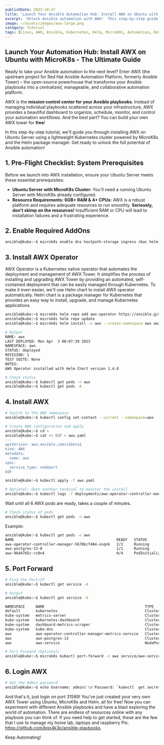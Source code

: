 ```yaml
---
publishDate: 2023-10-27
title: 'Launch Your Ansible Automation Hub: Install AWX on Ubuntu with MicroK8s'
excerpt: 'Unlock Ansible automation with AWX!  This step-by-step guide shows you how to install AWX Tower on Ubuntu Server using MicroK8s and Helm for powerful, free automation.' #AWX #Ansible #Kubernetes #Automation #DevOps
image: ~/assets/images/awx-large.png
category: Tutorial
tags: [Linux, AWX, Ansible, Kubernetes, Helm, MicroK8s, Automation, DevOps, IaC]
---
```


## Launch Your Automation Hub: Install AWX on Ubuntu with MicroK8s - The Ultimate Guide

Ready to take your Ansible automation to the next level? Enter AWX (the upstream project for Red Hat Ansible Automation Platform, formerly Ansible Tower) – the open-source powerhouse that transforms your Ansible playbooks into a centralized, manageable, and collaborative automation platform.

AWX is the **mission control center for your Ansible playbooks**. Instead of managing individual playbooks scattered across your infrastructure, AWX provides a beautiful dashboard to organize, schedule, monitor, and control your automation workflows. And the best part? You can build your own AWX tower for **free**!

In this step-by-step tutorial, we'll guide you through installing AWX on Ubuntu Server using a lightweight Kubernetes cluster powered by MicroK8s and the Helm package manager. Get ready to unlock the full potential of Ansible automation!

## 1. Pre-Flight Checklist: System Prerequisites

Before we launch into AWX installation, ensure your Ubuntu Server meets these essential prerequisites:

- **Ubuntu Server with MicroK8s Cluster:** You'll need a running Ubuntu Server with MicroK8s already configured.
- **Resource Requirements: 6GB+ RAM & 4+ CPUs:** AWX is a robust platform and requires adequate resources to run smoothly. **Seriously, don't skimp on the resources!** Insufficient RAM or CPU will lead to installation failures and a frustrating experience. 

## 2. Enable Required AddOns

```bash
ansible@kube:~$ microk8s enable dns hostpath-storage ingress rbac helm
```

## 3. Install AWX Operator

AWX Operator is a Kubernetes native operator that automates the deployment and management of AWX Tower. It simplifies the process of installing and upgrading AWX Tower by providing an automated, self-contained deployment that can be easily managed through Kubernetes. To make it even easier, we'll use Helm chart to install AWX operator automatically. Helm chart is a package manager for Kubernetes that provides an easy way to install, upgrade, and manage Kubernetes applications.

```bash
ansible@kube:~$ microk8s helm repo add awx-operator https://ansible.github.io/awx-operator/
ansible@kube:~$ microk8s helm repo update
ansible@kube:~$ microk8s helm install -n awx --create-namespace awx awx-operator/awx-operator

# Output
NAME: awx
LAST DEPLOYED: Mon Apr  3 00:07:39 2023
NAMESPACE: awx
STATUS: deployed
REVISION: 1
TEST SUITE: None
NOTES:
AWX Operator installed with Helm Chart version 1.4.0

# Check status
ansible@kube:~$ kubectl get pods -n awx
ansible@kube:~$ kubectl get pods -A
```

## 4. Install AWX

```bash
# Switch to the AWX namespace
ansible@kube:~$ kubectl config set-context --current --namespace=awx

# Create AWX configuration and apply
ansible@kube:~$ cd ~
ansible@kube:~$ cat << EOF > awx.yaml
---
apiVersion: awx.ansible.com/v1beta1
kind: AWX
metadata:
  name: awx
spec:
  service_type: nodeport
EOF

ansible@kube:~$ kubectl apply -f awx.yaml

# Optional: Open another terminal to monitor the install
ansible@kube:~$ kubectl logs -f deployments/awx-operator-controller-manager -c awx-manager

```

Wait until all 6 AWX pods are ready, takes a couple of minutes.

```bash
# Check status of pods
ansible@kube:~$ kubectl get pods -n awx
```

Example:

```bash
ansible@kube:~$ kubectl get pods -n awx
NAME                                               READY   STATUS            RESTARTS   AGE
awx-operator-controller-manager-5678bcf484-snqnk   2/2     Running           0          4m10s
awx-postgres-13-0                                  1/1     Running           0          107s
awx-96d4765c-rz8n4                                 0/4     PodInitializing   0          62s
```

## 5. Port Forward

```bash
# Find the Port/IP
ansible@kube:~$ kubectl get service -A

# Output
ansible@kube:~$ kubectl get service -A

NAMESPACE     NAME                                              TYPE        CLUSTER-IP       EXTERNAL-IP   PORT(S)                  AGE
default       kubernetes                                        ClusterIP   10.152.183.1     <none>        443/TCP                  9m58s
kube-system   metrics-server                                    ClusterIP   10.152.183.66    <none>        443/TCP                  7m56s
kube-system   kubernetes-dashboard                              ClusterIP   10.152.183.76    <none>        443/TCP                  7m52s
kube-system   dashboard-metrics-scraper                         ClusterIP   10.152.183.207   <none>        8000/TCP                 7m52s
kube-system   kube-dns                                          ClusterIP   10.152.183.10    <none>        53/UDP,53/TCP,9153/TCP   7m23s
awx           awx-operator-controller-manager-metrics-service   ClusterIP   10.152.183.21    <none>        8443/TCP                 6m26s
awx           awx-postgres-13                                   ClusterIP   None             <none>        5432/TCP                 3m24s
awx           awx-service                                       NodePort    10.152.183.67    <none>        80:31589/TCP             2m42s

# Port Forward (Optional)
ansible@kube:~$ microk8s kubectl port-forward -n awx service/awx-service 31589:80 --address 0.0.0.0 &> /dev/null &

```

## 6. Login AWX

```bash
# Get the Admin password
ansible@kube:~$ echo Username: admin$'\n'Password: `kubectl  get secret awx-admin-password -o jsonpath='{.data.password}' | base64 --decode`
```

And that's it, just login on port 31589! You've just created your very own AWX Tower using Ubuntu, MicroK8s and Helm, all for free! Now you can experiment with different Ansible playbooks and have a blast exploring the world of automation. There are endless of resources online with any playbook you can think of. If you need help to get started, these are the few that I use to manage my home lab, laptops and raspberry Pis: <https://github.com/bgx4k3p/ansible-playbooks>.

Keep Automating!
